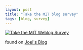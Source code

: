 ```yaml
---
layout: post
title: "Take the MIT blog survey"
tags: [blog, survey]
---
```


[<img src="http://blogsurvey.media.mit.edu/images/survey-statistic.gif" alt="Take the MIT Weblog Survey" style="border:none" />](http://blogsurvey.media.mit.edu/request)

found on [Joel's Blog](http://aufrecht.org/blog/one-entry?entry%5fid=25342)
